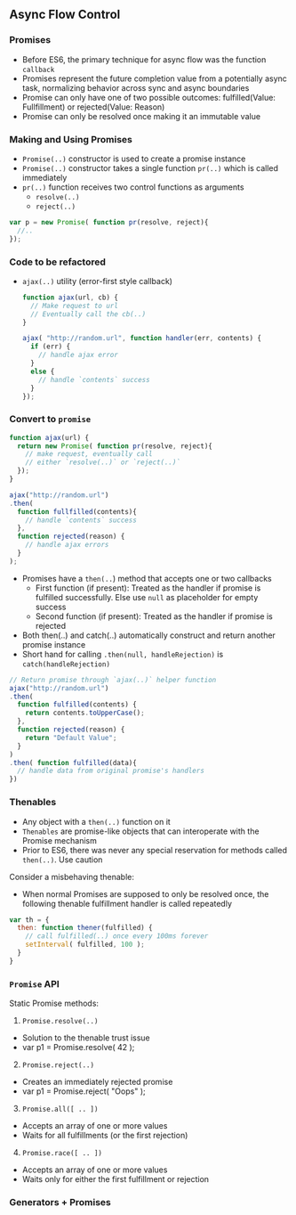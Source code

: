 ## Async Flow Control

### Promises
- Before ES6, the primary technique for async flow was the function `callback`
- Promises represent the future completion value from a potentially async task, normalizing behavior across sync and async boundaries
- Promise can only have one of two possible outcomes: fulfilled(Value: Fullfillment) or rejected(Value: Reason)
- Promise can only be resolved once making it an immutable value

### Making and Using Promises
- `Promise(..)` constructor is used to create a promise instance
- `Promise(..)` constructor takes a single function `pr(..)` which is called immediately
- `pr(..)` function receives two control functions as arguments
  - `resolve(..)`
  - `reject(..)`

```js
var p = new Promise( function pr(resolve, reject){
  //..
});
```

### Code to be refactored

- `ajax(..)` utility (error-first style callback)

  ```js
  function ajax(url, cb) {
    // Make request to url
    // Eventually call the cb(..)
  }

  ajax( "http://random.url", function handler(err, contents) {
    if (err) {
      // handle ajax error
    }
    else {
      // handle `contents` success
    }
  });
  ```

### Convert to `promise`

  ```js
  function ajax(url) {
    return new Promise( function pr(resolve, reject){
      // make request, eventually call
      // either `resolve(..)` or `reject(..)`
    });
  }

  ajax("http://random.url")
  .then(
    function fullfilled(contents){
      // handle `contents` success
    },
    function rejected(reason) {
      // handle ajax errors
    }
  );
  ```

- Promises have a `then(..`) method that accepts one or two callbacks
    - First function (if present): Treated as the handler if promise is fulfilled successfully. Else use `null` as placeholder for empty success
    - Second function (if present): Treated as the handler if promise is rejected
- Both then(..) and catch(..) automatically construct and return another promise instance
- Short hand for calling `.then(null, handleRejection)` is `catch(handleRejection)`
```js
// Return promise through `ajax(..)` helper function
ajax("http://random.url")
.then(
  function fulfilled(contents) {
    return contents.toUpperCase();
  },
  function rejected(reason) {
    return "Default Value";
  }
)
.then( function fulfilled(data){
  // handle data from original promise's handlers
})

```

### Thenables
- Any object with a `then(..)` function on it
- `Thenables` are promise-like objects that can interoperate with the Promise mechanism
- Prior to ES6, there was never any special reservation for methods called `then(..)`. Use caution

Consider a misbehaving thenable:
- When normal Promises are supposed to only be resolved once, the following thenable fulfillment handler is called repeatedly

```js
var th = {
  then: function thener(fulfilled) {
    // call fulfilled(..) once every 100ms forever
    setInterval( fulfilled, 100 );
  }
}
```

### `Promise` API
Static Promise methods:

1. `Promise.resolve(..)`
  - Solution to the thenable trust issue
  - var p1 = Promise.resolve( 42 );

2. `Promise.reject(..)`
  - Creates an immediately rejected promise
  - var p1 = Promise.reject( "Oops" );

3. `Promise.all([ .. ])`
  - Accepts an array of one or more values
  - Waits for all fulfillments (or the first rejection)

4. `Promise.race([ .. ])`
  - Accepts an array of one or more values
  - Waits only for either the first fulfillment or rejection


### Generators + Promises
